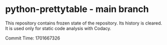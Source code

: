 # python-prettytable - main branch

This repository contains frozen state of the repository.
Its history is cleared. It is used only for static code
analysis with Codacy.

Commit Time: 1701667326